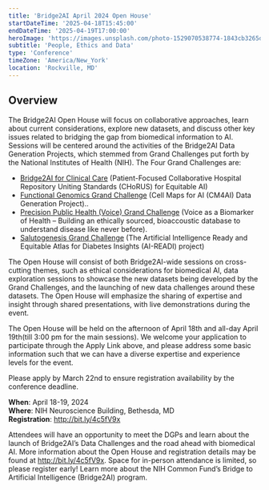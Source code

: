 ```yaml
---
title: 'Bridge2AI April 2024 Open House'
startDateTime: '2025-04-18T15:45:00'
endDateTime: '2025-04-19T17:00:00'
heroImage: 'https://images.unsplash.com/photo-1529070538774-1843cb3265df?fm=jpg&q=60&w=3000&ixlib=rb-4.0.3&ixid=M3wxMjA3fDB8MHxwaG90by1wYWdlfHx8fGVufDB8fHx8fA%3D%3D'
subtitle: 'People, Ethics and Data'
type: 'Conference'
timeZone: 'America/New_York'
location: 'Rockville, MD'
---
```


## Overview

The Bridge2AI Open House will focus on collaborative approaches, learn about current considerations, explore new datasets, and discuss other key issues related to bridging the gap from biomedical information to AI. Sessions will be centered around the activities of the Bridge2AI Data Generation Projects, which stemmed from Grand Challenges put forth by the National Institutes of Health (NIH). The Four Grand Challenges are:

- [Bridge2AI for Clinical Care](https://chorus4ai.org/) (Patient-Focused Collaborative Hospital Repository Uniting Standards (CHoRUS) for Equitable AI)
- [Functional Genomics Grand Challenge](https://cm4ai.org/) (Cell Maps for AI (CM4AI) Data Generation Project)..
- [Precision Public Health (Voice) Grand Challenge](https://www.b2ai-voice.org/) (Voice as a Biomarker of Health – Building an ethically sourced, bioaccoustic database to understand disease like never before).
- [Salutogenesis Grand Challenge](https://aireadi.org/) (The Artificial Intelligence Ready and Equitable Atlas for Diabetes Insights (AI-READI) project)

The Open House will consist of both Bridge2AI-wide sessions on cross-cutting themes, such as ethical considerations for biomedical AI, data exploration sessions to showcase the new datasets being developed by the Grand Challenges, and the launching of new data challenges around these datasets. The Open House will emphasize the sharing of expertise and insight through shared presentations, with live demonstrations during the event.

The Open House will be held on the afternoon of April 18th and all-day April 19th(till 3:00 pm for the main sessions). We welcome your application to participate through the Apply Link above, and please address some basic information such that we can have a diverse expertise and experience levels for the event.

Please apply by March 22nd to ensure registration availability by the conference deadline.

**When**: April 18-19, 2024 <br/>
**Where**: NIH Neuroscience Building, Bethesda, MD <br/>
**Registration**: <http://bit.ly/4c5fV9x>

Attendees will have an opportunity to meet the DGPs and learn about the launch of Bridge2AI’s Data Challenges and the road ahead with biomedical AI.
More information about the Open House and registration details may be found at <http://bit.ly/4c5fV9x>.
Space for in-person attendance is limited, so please register early!
Learn more about the NIH Common Fund’s Bridge to Artificial Intelligence (Bridge2AI) program.
